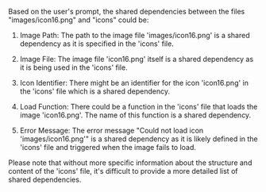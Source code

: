 Based on the user's prompt, the shared dependencies between the files "images/icon16.png" and "icons" could be:

1. Image Path: The path to the image file 'images/icon16.png' is a shared dependency as it is specified in the 'icons' file.

2. Image File: The image file 'icon16.png' itself is a shared dependency as it is being used in the 'icons' file.

3. Icon Identifier: There might be an identifier for the icon 'icon16.png' in the 'icons' file which is a shared dependency.

4. Load Function: There could be a function in the 'icons' file that loads the image 'icon16.png'. The name of this function is a shared dependency.

5. Error Message: The error message "Could not load icon 'images/icon16.png'" is a shared dependency as it is likely defined in the 'icons' file and triggered when the image fails to load.

Please note that without more specific information about the structure and content of the 'icons' file, it's difficult to provide a more detailed list of shared dependencies.